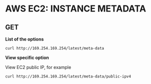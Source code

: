 # AWS EC2: INSTANCE METADATA

## GET


**List of the options**
```
curl http://169.254.169.254/latest/meta-data 
```

**View specific option**

View EC2 public IP, for example
```
curl http://169.254.169.254/latest/meta-data/public-ipv4
```
























